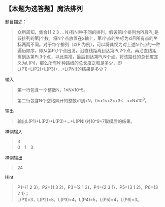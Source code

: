 ## 【本题为选答题】魔法排列

题目描述：
>众所周知，集合{1 2 3 … N}有N!种不同的排列，假设第i个排列为Pi且Pi,j是该排列的第j个数。将N个点放置在x轴上，第i个点的坐标为xi且所有点的坐标两两不同。对于每个排列（以Pi为例），可以将其视为对上述N个点的一种遍历顺序，即从第Pi,1个点出发，沿直线距离到达第Pi,2个点，再沿直线距离到达第Pi,3个点，以此类推，最后到达第Pi,N个点，将该路线的总长度定义为L(Pi)，那么所有N!种路线的总长度之和是多少，即L(P1)+L(P2)+L(P3)+...+L(PN!)的结果是多少？

输入
>第一行包含一个整数N，1≤N≤10^5。
>
>第二行包含N个空格隔开的整数x1到xN，0≤x1<x2<x3<...<xN≤10<sup>9</sup>。

输出
>输出L(P1)+L(P2)+L(P3)+...+L(PN!)对10^9+7取模后的结果。


样例输入
>3  
>0　1　3

样例输出
>24

Hint
>P1={1 2 3}，P2={1 3 2}，P3={2 1 3}，P4={2 3 1}，P5={3 1 2}，P6={3 2 1}；  
L(P1)=3，L(P2)=5，L(P3)=4，L(P4)=5，L(P5)=4，L(P6)=3。